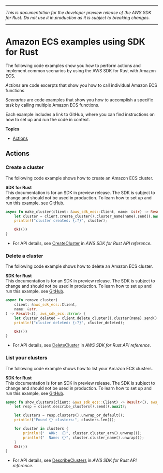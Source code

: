 --------

 *This is documentation for the developer preview release of the AWS SDK for Rust\. Do not use it in production as it is subject to breaking changes\.* 

--------

# Amazon ECS examples using SDK for Rust<a name="rust_ecs_code_examples"></a>

The following code examples show you how to perform actions and implement common scenarios by using the AWS SDK for Rust with Amazon ECS\.

*Actions* are code excerpts that show you how to call individual Amazon ECS functions\.

*Scenarios* are code examples that show you how to accomplish a specific task by calling multiple Amazon ECS functions\.

Each example includes a link to GitHub, where you can find instructions on how to set up and run the code in context\.

**Topics**
+ [Actions](#w14aac14b9c33c13)

## Actions<a name="w14aac14b9c33c13"></a>

### Create a cluster<a name="ecs_CreateCluster_rust_topic"></a>

The following code example shows how to create an Amazon ECS cluster\.

**SDK for Rust**  
This documentation is for an SDK in preview release\. The SDK is subject to change and should not be used in production\.
 To learn how to set up and run this example, see [GitHub](https://github.com/awsdocs/aws-doc-sdk-examples/tree/main/rust_dev_preview/ecs#code-examples)\. 
  

```rust
async fn make_cluster(client: &aws_sdk_ecs::Client, name: &str) -> Result<(), aws_sdk_ecs::Error> {
    let cluster = client.create_cluster().cluster_name(name).send().await?;
    println!("cluster created: {:?}", cluster);

    Ok(())
}
```
+  For API details, see [CreateCluster](https://docs.rs/releases/search?query=aws-sdk) in *AWS SDK for Rust API reference*\. 

### Delete a cluster<a name="ecs_DeleteCluster_rust_topic"></a>

The following code example shows how to delete an Amazon ECS cluster\.

**SDK for Rust**  
This documentation is for an SDK in preview release\. The SDK is subject to change and should not be used in production\.
 To learn how to set up and run this example, see [GitHub](https://github.com/awsdocs/aws-doc-sdk-examples/tree/main/rust_dev_preview/ecs#code-examples)\. 
  

```rust
async fn remove_cluster(
    client: &aws_sdk_ecs::Client,
    name: &str,
) -> Result<(), aws_sdk_ecs::Error> {
    let cluster_deleted = client.delete_cluster().cluster(name).send().await?;
    println!("cluster deleted: {:?}", cluster_deleted);

    Ok(())
}
```
+  For API details, see [DeleteCluster](https://docs.rs/releases/search?query=aws-sdk) in *AWS SDK for Rust API reference*\. 

### List your clusters<a name="ecs_DescribeClusters_rust_topic"></a>

The following code example shows how to list your Amazon ECS clusters\.

**SDK for Rust**  
This documentation is for an SDK in preview release\. The SDK is subject to change and should not be used in production\.
 To learn how to set up and run this example, see [GitHub](https://github.com/awsdocs/aws-doc-sdk-examples/tree/main/rust_dev_preview/ecs#code-examples)\. 
  

```rust
async fn show_clusters(client: &aws_sdk_ecs::Client) -> Result<(), aws_sdk_ecs::Error> {
    let resp = client.describe_clusters().send().await?;

    let clusters = resp.clusters().unwrap_or_default();
    println!("Found {} clusters:", clusters.len());

    for cluster in clusters {
        println!("  ARN:  {}", cluster.cluster_arn().unwrap());
        println!("  Name: {}", cluster.cluster_name().unwrap());
    }
    Ok(())
}
```
+  For API details, see [DescribeClusters](https://docs.rs/releases/search?query=aws-sdk) in *AWS SDK for Rust API reference*\. 